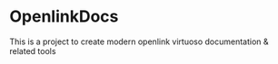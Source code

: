 # OpenlinkDocs
This is a project to create modern openlink virtuoso documentation &amp; related tools
